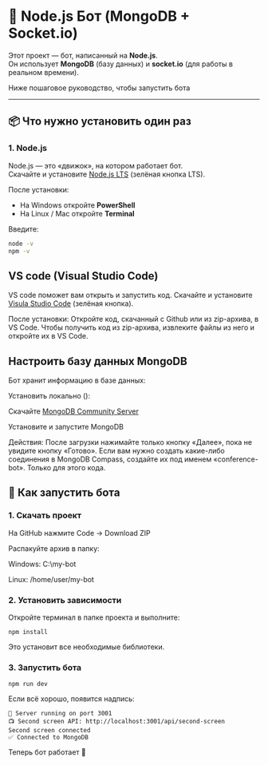 # 🤖 Node.js Бот (MongoDB + Socket.io)

Этот проект — бот, написанный на **Node.js**.  
Он использует **MongoDB** (базу данных) и **socket.io** (для работы в реальном времени).  

Ниже пошаговое руководство, чтобы запустить бота

---

## 📦 Что нужно установить один раз

### 1. Node.js
Node.js — это «движок», на котором работает бот.  
Скачайте и установите [Node.js LTS](https://nodejs.org) (зелёная кнопка LTS).  

После установки:
- На Windows откройте **PowerShell**  
- На Linux / Mac откройте **Terminal**  

Введите:
```bash
node -v
npm -v
```

## VS code (Visual Studio Code)
VS code поможет вам открыть и запустить код.
Скачайте и установите [Visula Studio Code](https://code.visualstudio.com/) (зелёная кнопка).  

После установки:
Откройте код, скачанный с Github или из zip-архива, в VS Code. Чтобы получить код из zip-архива, извлеките файлы из него и откройте их в VS Code.

## Настроить базу данных MongoDB
Бот хранит информацию в базе данных:

Установить локально ():

Скачайте [MongoDB Community Server](https://www.mongodb.com/try/download/community)

Установите и запустите MongoDB

Действия:
После загрузки нажимайте только кнопку «Далее», пока не увидите кнопку «Готово».
Если вам нужно создать какие-либо соединения в MongoDB Compass, создайте их под именем «conference-bot». Только для этого кода.

## 🚀 Как запустить бота

### 1. Скачать проект

На GitHub нажмите Code → Download ZIP

Распакуйте архив в папку:

Windows: C:\my-bot

Linux: /home/user/my-bot

### 2. Установить зависимости

Откройте терминал в папке проекта и выполните:

```npm install```

Это установит все необходимые библиотеки.

### 3. Запустить бота

```npm run dev```

Если всё хорошо, появится надпись:
```
🚀 Server running on port 3001
📺 Second screen API: http://localhost:3001/api/second-screen
Second screen connected
✅ Connected to MongoDB
```

Теперь бот работает 🎉
